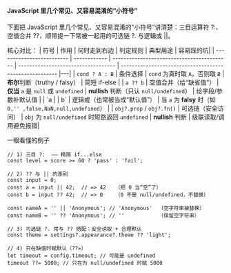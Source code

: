 #### JavaScript 里几个常见、又容易混淆的“小符号”

下面把 JavaScript 里几个常见、又容易混淆的“小符号”讲清楚：三目运算符 ?:、空值合并 ??，顺带提一下常被一起用的可选链 ?. 与逻辑或 ||。

核心对比：
| 符号                        | 作用           | 何时走到右边                                     | 判定规则                                | 典型用途                                                    | 容易踩的坑|
| ------------------------- | ------------ | ------------------------------------------ | ----------------------------------- | ------------------------------------------------------- |---|
| `cond ? A : B`            | 条件选择         | `cond` 为真时取 `A`，否则取 `B`                    | **布尔**判断（truthy / falsy）            | 简短 if-else     |
| `a ?? b`                  | 空值合并（给“缺省值”） | **仅当** `a` 是 `null` 或 `undefined`          | **nullish** 判断（只认 `null/undefined`） | 给字段/参数补默认值 |
| \`a                       |              | b\`                                        | 逻辑或（也常被当成“默认值”）                     | 当 `a` 为 **falsy** 时（如 `0,'' ,false,NaN,null,undefined`） |
| `obj?.prop` / `obj?.fn()` | 可选链（安全访问）    | `obj` 为 `null/undefined` 时短路返回 `undefined` | **nullish** 判断 | 级联读取/调用避免报错|

一眼看懂的例子
```
// 1) 三目 ?:  —— 精简 if...else
const level = score >= 60 ? 'pass' : 'fail';

// 2) ?? 与 || 的差别
const input = 0;
const a = input || 42;  // => 42   （把 0 当“空”了）
const b = input ?? 42;  // => 0    （0 不是 null/undefined，不替换）

const nameA = '' || 'Anonymous'; // 'Anonymous'  （空字符串被替换）
const nameB = '' ?? 'Anonymous'; // ''           （保留空字符串）

// 3) 可选链 ?. 常与 ?? 搭配：安全读取 + 合理默认
const theme = settings?.appearance?.theme ?? 'light';

// 4) 只在缺值时赋默认（??=）
let timeout = config.timeout; // 可能是 undefined
timeout ??= 5000; // 只在为 null/undefined 时赋 5000
```
